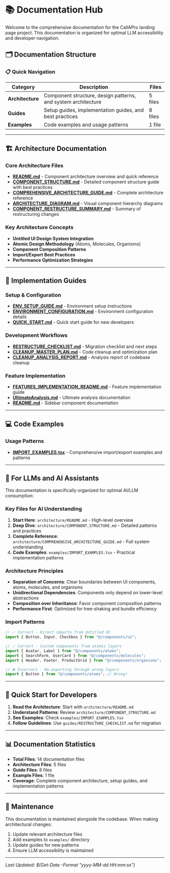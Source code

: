 # 📚 Documentation Hub

Welcome to the comprehensive documentation for the CallAPro landing page project. This documentation is organized for optimal LLM accessibility and developer navigation.

## 🗂️ Documentation Structure

### 📋 Quick Navigation

| Category         | Description                                                   | Files   |
| ---------------- | ------------------------------------------------------------- | ------- |
| **Architecture** | Component structure, design patterns, and system architecture | 5 files |
| **Guides**       | Setup guides, implementation guides, and best practices       | 8 files |
| **Examples**     | Code examples and usage patterns                              | 1 file  |

---

## 🏗️ Architecture Documentation

### Core Architecture Files

- **[README.md](./architecture/README.md)** - Component architecture overview and quick reference
- **[COMPONENT_STRUCTURE.md](./architecture/COMPONENT_STRUCTURE.md)** - Detailed component structure guide with best practices
- **[COMPREHENSIVE_ARCHITECTURE_GUIDE.md](./architecture/COMPREHENSIVE_ARCHITECTURE_GUIDE.md)** - Complete architecture reference
- **[ARCHITECTURE_DIAGRAM.md](./architecture/ARCHITECTURE_DIAGRAM.md)** - Visual component hierarchy diagrams
- **[COMPONENT_RESTRUCTURE_SUMMARY.md](./architecture/COMPONENT_RESTRUCTURE_SUMMARY.md)** - Summary of restructuring changes

### Key Architecture Concepts

- **Untitled UI Design System Integration**
- **Atomic Design Methodology** (Atoms, Molecules, Organisms)
- **Component Composition Patterns**
- **Import/Export Best Practices**
- **Performance Optimization Strategies**

---

## 📖 Implementation Guides

### Setup & Configuration

- **[ENV_SETUP_GUIDE.md](./guides/ENV_SETUP_GUIDE.md)** - Environment setup instructions
- **[ENVIRONMENT_CONFIGURATION.md](./guides/ENVIRONMENT_CONFIGURATION.md)** - Environment configuration details
- **[QUICK_START.md](./guides/QUICK_START.md)** - Quick start guide for new developers

### Development Workflows

- **[RESTRUCTURE_CHECKLIST.md](./guides/RESTRUCTURE_CHECKLIST.md)** - Migration checklist and next steps
- **[CLEANUP_MASTER_PLAN.md](./guides/CLEANUP_MASTER_PLAN.md)** - Code cleanup and optimization plan
- **[CLEANUP_ANALYSIS_REPORT.md](./guides/CLEANUP_ANALYSIS_REPORT.md)** - Analysis report of codebase cleanup

### Feature Implementation

- **[FEATURES_IMPLEMENTATION_README.md](./guides/FEATURES_IMPLEMENTATION_README.md)** - Feature implementation guide
- **[UltimateAnalysis.md](./guides/UltimateAnalysis.md)** - Ultimate analysis documentation
- **[README.md](./guides/README.md)** - Sidebar component documentation

---

## 💻 Code Examples

### Usage Patterns

- **[IMPORT_EXAMPLES.tsx](./examples/IMPORT_EXAMPLES.tsx)** - Comprehensive import/export examples and patterns

---

## 🎯 For LLMs and AI Assistants

This documentation is specifically organized for optimal AI/LLM consumption:

### Key Files for AI Understanding

1. **Start Here**: `architecture/README.md` - High-level overview
2. **Deep Dive**: `architecture/COMPONENT_STRUCTURE.md` - Detailed patterns and practices
3. **Complete Reference**: `architecture/COMPREHENSIVE_ARCHITECTURE_GUIDE.md` - Full system understanding
4. **Code Examples**: `examples/IMPORT_EXAMPLES.tsx` - Practical implementation patterns

### Architecture Principles

- **Separation of Concerns**: Clear boundaries between UI components, atoms, molecules, and organisms
- **Unidirectional Dependencies**: Components only depend on lower-level abstractions
- **Composition over Inheritance**: Favor component composition patterns
- **Performance First**: Optimized for tree-shaking and bundle efficiency

### Import Patterns

```typescript
// ✅ Correct - Direct imports from Untitled UI
import { Button, Input, Checkbox } from "@/components/ui";

// ✅ Correct - Custom components from atomic layers
import { Avatar, Label } from "@/components/atoms";
import { SearchForm, UserCard } from "@/components/molecules";
import { Header, Footer, ProductGrid } from "@/components/organisms";

// ❌ Incorrect - Re-exporting through wrong layers
import { Button } from "@/components/atoms"; // Wrong!
```

---

## 🚀 Quick Start for Developers

1. **Read the Architecture**: Start with `architecture/README.md`
2. **Understand Patterns**: Review `architecture/COMPONENT_STRUCTURE.md`
3. **See Examples**: Check `examples/IMPORT_EXAMPLES.tsx`
4. **Follow Guidelines**: Use `guides/RESTRUCTURE_CHECKLIST.md` for migration

---

## 📊 Documentation Statistics

- **Total Files**: 14 documentation files
- **Architecture Files**: 5 files
- **Guide Files**: 8 files
- **Example Files**: 1 file
- **Coverage**: Complete component architecture, setup guides, and implementation patterns

---

## 🔄 Maintenance

This documentation is maintained alongside the codebase. When making architectural changes:

1. Update relevant architecture files
2. Add examples to `examples/` directory
3. Update guides for new patterns
4. Ensure LLM accessibility is maintained

---

_Last Updated: $(Get-Date -Format "yyyy-MM-dd HH:mm:ss")_
